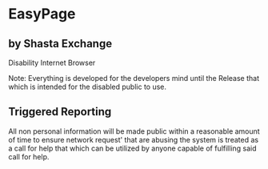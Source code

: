 # EasyPage 
## by Shasta Exchange
Disability Internet Browser

Note: Everything is developed for the developers mind until the Release that which is intended for the disabled public to use. 

## Triggered Reporting
All non personal information will be made public within a reasonable amount of time to ensure network request' that are abusing the system is treated as a call for help that which can be utilized by anyone capable of fulfilling said call for help.

